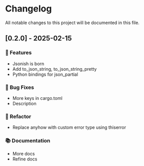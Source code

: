 # Changelog

All notable changes to this project will be documented in this file.

## [0.2.0] - 2025-02-15

### 🚀 Features

- Jsonish is born
- Add to_json_string, to_json_string_pretty
- Python bindings for json_partial

### 🐛 Bug Fixes

- More keys in cargo.toml
- Description

### 🚜 Refactor

- Replace anyhow with custom error type using thiserror

### 📚 Documentation

- More docs
- Refine docs

